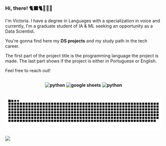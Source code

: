 ### Hi, there! 🐈‍⬛🐈👩🏻‍💻

I'm Victoria. I have a degree in Languages with a specialization in voice and currently, I'm a graduate student of IA & ML seeking an opportunity as a Data Scientist.

You're gonna find here my <b>DS projects</b> and my study path in the tech career. 

The first part of the project title is the programming language the project is made. 
The last part shows if the project is either in Portuguese or English.

Feel free to reach out! 

##

<p align="center">
  <b> <img src="https://upload.wikimedia.org/wikipedia/commons/thumb/c/c3/Python-logo-notext.svg/1869px-Python-logo-notext.svg.png" alt="python" width="30" height="30"/>    <img src="https://upload.wikimedia.org/wikipedia/commons/thumb/3/30/Google_Sheets_logo_%282014-2020%29.svg/800px-Google_Sheets_logo_%282014-2020%29.svg.png" alt="google sheets" width="23" height="30"/>    <img src="https://www.svgrepo.com/show/331760/sql-database-generic.svg" alt="python" width="30" height="30"/> </b>
</p>

##

  ![Snake animation](https://github.com/letpires/letpires/blob/output/github-contribution-grid-snake.svg)
  
<a href= "https://www.linkedin.com/in/victorialacerda/" target="_blank"><img src="https://img.shields.io/badge/-LinkedIn-%230077B5?style=for-the-badge&logo=linkedin&logoColor=white" target="_blank"></a>

